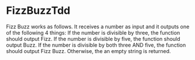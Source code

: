 # FizzBuzzTdd

Fizz Buzz works as follows.  It receives a number as input and it outputs one of the following 4 things:
If the number is divisible by three, the function should output Fizz.
If the number is divisible by five, the function should output Buzz.
If the number is divisible by both three AND five, the function should output Fizz Buzz.
Otherwise, the an empty string is returned.

